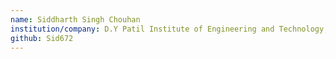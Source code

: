 ```yaml
---
name: Siddharth Singh Chouhan
institution/company: D.Y Patil Institute of Engineering and Technology, Pune.
github: Sid672
---
```

